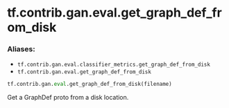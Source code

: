 <div itemscope itemtype="http://developers.google.com/ReferenceObject">
<meta itemprop="name" content="tf.contrib.gan.eval.get_graph_def_from_disk" />
<meta itemprop="path" content="Stable" />
</div>

# tf.contrib.gan.eval.get_graph_def_from_disk

### Aliases:

* `tf.contrib.gan.eval.classifier_metrics.get_graph_def_from_disk`
* `tf.contrib.gan.eval.get_graph_def_from_disk`

``` python
tf.contrib.gan.eval.get_graph_def_from_disk(filename)
```

Get a GraphDef proto from a disk location.